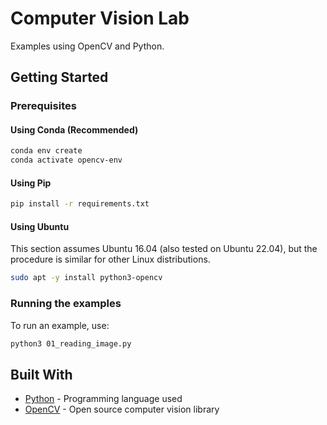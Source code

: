 # Computer Vision Lab

Examples using OpenCV and Python.

## Getting Started

### Prerequisites

#### Using Conda (Recommended)

```sh
conda env create
conda activate opencv-env
```

#### Using Pip

```sh
pip install -r requirements.txt
```

#### Using Ubuntu

This section assumes Ubuntu 16.04 (also tested on Ubuntu 22.04), but the procedure is similar for other Linux distributions.

```sh
sudo apt -y install python3-opencv
```

### Running the examples

To run an example, use:

```sh
python3 01_reading_image.py
```

## Built With

- [Python](https://www.python.org/) - Programming language used
- [OpenCV](https://opencv.org/) - Open source computer vision library
